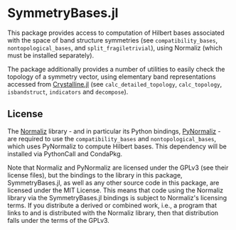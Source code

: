 # SymmetryBases.jl

This package provides access to computation of Hilbert bases associated with the space of band structure symmetries (see `compatibility_bases`, `nontopological_bases`, and `split_fragiletrivial`), using Normaliz (which must be installed separately).

The package additionally provides a number of utilities to easily check the topology of a symmetry vector, using elementary band representations accessed from [Crystalline.jl](https://github.com/thchr/Crystalline.jl) (see `calc_detailed_topology`, `calc_topology`, `isbandstruct`, `indicators` and `decompose`).

## License

The [Normaliz](https://github.com/Normaliz/Normaliz) library - and in particular its Python bindings, [PyNormaliz](https://github.com/Normaliz/PyNormaliz) - are required to use the `compatibility_bases` and `nontopological_bases`, which uses PyNormaliz to compute Hilbert bases. This dependency will be installed via PythonCall and CondaPkg.

Note that Normaliz and PyNormaliz are licensed under the GPLv3 (see their license files), but the bindings to the library in this package, SymmetryBases.jl, as well as any other source code in this package, are licensed under the MIT License.
This means that code using the Normaliz library via the SymmetryBases.jl bindings is subject to Normaliz's licensing terms. If you distribute a derived or combined work, i.e., a program that links to and is distributed with the Normaliz library, then that distribution falls under the terms of the GPLv3. 